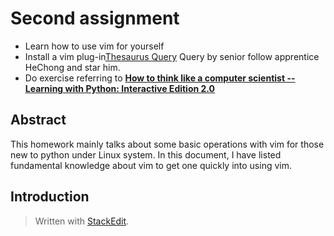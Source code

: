 
# Second assignment 
- Learn how to use vim for yourself<br>
- Install a vim plug-in[Thesaurus Query](https://github.com/Ron89/thesaurus_query.vim) Query by senior follow apprentice HeChong and star him.<br>
- Do exercise referring to [**How to think like a computer scientist -- Learning with Python: Interactive Edition 2.0**](http://interactivepython.org/runestone/static/thinkcspy/index.html) <br>
## Abstract
   This homework mainly talks about some basic operations with vim for those new to python under Linux system. In this document, I have listed fundamental knowledge about vim to get one quickly into using vim.
## Introduction
  


> Written with [StackEdit](https://stackedit.io/).